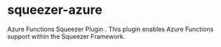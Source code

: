 # squeezer-azure
Azure Functions Squeezer Plugin . This plugin enables Azure Functions support within the Squeezer Framework.
